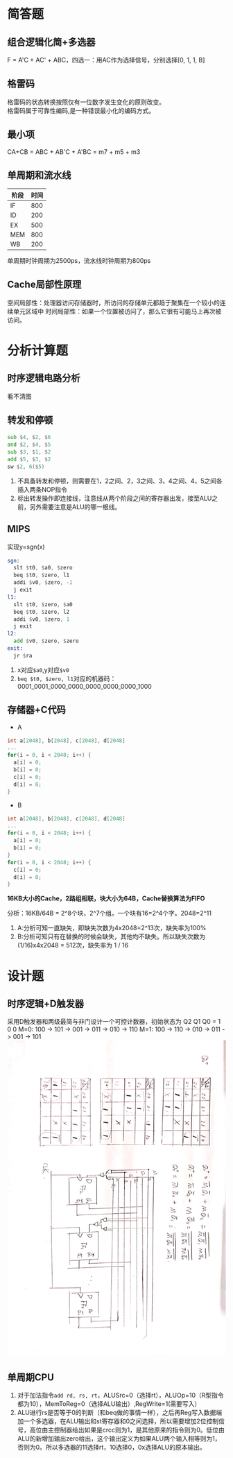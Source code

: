 # 简答题
## 组合逻辑化简+多选器
F = A'C + AC' + ABC，四选一：用AC作为选择信号，分别选择[0, 1, 1, B]
## 格雷码
格雷码的状态转换按照仅有一位数字发生变化的原则改变。  
格雷码属于可靠性编码,是一种错误最小化的编码方式。
## 最小项
CA+CB = ABC + AB'C + A'BC = m7 + m5 + m3
## 单周期和流水线

阶段 | 时间
--- | ---
IF | 800
ID | 200
EX | 500
MEM | 800
WB | 200

单周期时钟周期为2500ps，流水线时钟周期为800ps
## Cache局部性原理
空间局部性：处理器访问存储器时，所访问的存储单元都趋于聚集在一个较小的连续单元区域中
时间局部性：如果一个位置被访问了，那么它很有可能马上再次被访问。

# 分析计算题
## 时序逻辑电路分析
看不清图

## 转发和停顿
```asm
sub $4, $2, $6
and $2, $4, $5
sub $3, $1, $2
add $5, $3, $2
sw $2, 6($5)
```

1. 不具备转发和停顿，则需要在1，2之间、2，3之间、3，4之间、4，5之间各插入两条NOP指令
2. 标出转发操作即连接线，注意线从两个阶段之间的寄存器出发，接至ALU之前，另外需要注意是ALU的哪一根线。

## MIPS
实现y=sgn(x)
```asm
sgn:
  slt $t0, $a0, $zero
  beq $t0, $zero, l1
  addi $v0, $zero, -1
  j exit
l1:
  slt $t0, $zero, $a0
  beq $t0, $zero, l2
  addi $v0, $zero, 1
  j exit
l2:
  add $v0, $zero, $zero
exit:
  jr $ra
```

1. x对应`$a0`,y对应`$v0`
5. `beq $t0, $zero, l1`对应的机器码：0001_0001_0000_0000_0000_0000_0000_1000

## 存储器+C代码
- A
```C
int a[2048], b[2048], c[2048], d[2048]
...
for(i = 0, i < 2048; i++) {
  a[i] = 0;
  b[i] = 0;
  c[i] = 0;
  d[i] = 0;
}
```
- B
```C
int a[2048], b[2048], c[2048], d[2048]
...
for(i = 0, i < 2048; i++) {
  a[i] = 0;
  b[i] = 0;
}
for(i = 0, i < 2048; i++) {
  c[i] = 0;
  d[i] = 0;
}
```

**16KB大小的Cache，2路组相联，块大小为64B，Cache替换算法为FIFO**

分析：16KB/64B = 2^8个块，2^7个组。一个块有16=2^4个字。2048=2^11
1. A:分析可知一直缺失，即缺失次数为4x2048=2^13次，缺失率为100%
2. B:分析可知只有在替换的时候会缺失，其他均不缺失。所以缺失次数为(1/16)x4x2048 = 512次，缺失率为 1 / 16

# 设计题
## 时序逻辑+D触发器
采用D触发器和两级最简与非门设计一个可控计数器，初始状态为 Q2 Q1 Q0 = 1 0 0
M=0: 100 -> 101 -> 001 -> 011 -> 010 -> 110
M=1: 100 -> 110 -> 010 -> 011 -> 001 -> 101
![卡诺图和电路](./Photos/2016-3-1.1.jpg)

## 单周期CPU
1. 对于加法指令`add rd, rs, rt`，ALUSrc=0（选择rt），ALUOp=10（R型指令都为10），MemToReg=0（选择ALU输出）,RegWrite=1(需要写入）
2. ALU进行rs是否等于0的判断（和beq做的事情一样），之后再Reg写入数据端加一个多选器，在ALU输出和st寄存器和0之间选择，所以需要增加2位控制信号，高位由主控制器给出如果是crcc则为1，是其他原来的指令则为0。低位由ALU的新增加输出zero给出，这个输出定义为如果ALU两个输入相等则为1，否则为0。所以多选器的11选择rt，10选择0，0x选择ALU的原本输出。
